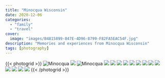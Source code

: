 ```yaml
---
title: "Minocqua Wisconsin"
date: 2020-12-06
categories:
  - "family"
  - "travel"
cover:
  image: "images/B4815899-847E-4D96-8799-F82FA5EAC54F.jpg"
description: "Memories and experiences from Minocqua Wisconsin"
tags: [photography]
---
```


{{< photogrid >}}
![Minocqua](images/CC226D14-2D0E-427F-9826-CD7992EBF8C8-1024x1024.jpg)
![](images/A214E3CC-AB0A-409E-BA9A-B8DBBE029373-1024x765.jpg)
![Minocqua](images/B4815899-847E-4D96-8799-F82FA5EAC54F-1024x768.jpg)
![](images/B6FF960A-4249-4F4E-A13E-00FA7F020A86-1024x576.jpg)
![](images/58479167-7C8B-49E4-94E1-DFFA8A9B40AB-1024x765.jpg)
![](images/IMG_1978-1024x765.jpg)
![](images/0FB435C3-67B3-4F03-8317-0D6D56DE0663-1024x1024.jpg)
![](images/FDC709C3-83BF-4BA6-A002-0E731B55773A-1024x765.jpg)
![](images/F85D9351-3DFC-430E-9B94-B456F036D38A-1024x768.jpg)
![](images/DAED937F-71ED-47E9-9480-2C72E765F3EC-1024x768.jpg)
![](images/B0074184-9D9E-4960-93C4-226ABA176CCE-1024x768.jpg)
![](images/B619D40E-9F29-4D10-9086-9E0F6DAEF409-1024x768.jpg)
![](images/AEA2D26C-7285-4278-89B3-5EAA876A846D_1_201_a-1024x768.jpg)
![](images/089447F4-2C41-4C39-A656-C661847F28BD-1024x768.jpg)
![](images/595C78AC-BA3D-4993-8F36-9BAF1D387CCB-1024x768.jpg)
![](images/103C8DC3-7784-4092-B010-3A2B33864C1E-1024x768.jpg)
{{< /photogrid >}}
